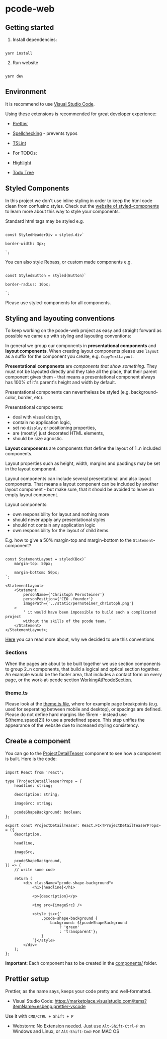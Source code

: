 # pcode-web

## Getting started

1. Install dependencies:

```

yarn install

```

2. Run website

```

yarn dev

```

## Environment

It is recommend to use [Visual Studio Code](https://code.visualstudio.com/).

Using these extensions is recommended for great developer experience:

-   [Prettier](https://marketplace.visualstudio.com/items?itemName=esbenp.prettier-vscode)

-   [Spellchecking](https://marketplace.visualstudio.com/items?itemName=streetsidesoftware.code-spell-checker) - prevents typos

-   [TSLint](https://marketplace.visualstudio.com/items?itemName=ms-vscode.vscode-typescript-tslint-plugin)

-   For TODOs:

-   [Highlight](https://marketplace.visualstudio.com/items?itemName=wayou.vscode-todo-highlight)

-   [Todo Tree](https://marketplace.visualstudio.com/items?itemName=Gruntfuggly.todo-tree)

## Styled Components

In this project we don't use inline styling in order to keep the html code clean from confusinc styles. Check out the [website of styled-components](https://styled-components.com/) to learn more about this way to style your components.

Standard html tags may be styled e.g.

```

const StyledHeaderDiv = styled.div`

border-width: 3px;

`;

```

You can also style Rebass, or custom made components e.g.

```

const StyledButton = styled(Button)`

border-radius: 10px;

`;

```

Please use styled-components for all components.

## Styling and layouting conventions

To keep working on the pcode-web project as easy and straight forward as possible we came up with styling and layouting conventions:

In general we group our components in **presentational components** and **layout components**. When creating layout components please use `layout` as a suffix for the component you create, e.g. `CopyTextLayout`.

**Presentational components** are _components that show something_. They must not be layouted directly and they take all the place, that their parent component gives them - that means a presentational component always has 100% of it's parent's height and width by default.

Presentational components can nevertheless be styled (e.g. background-color, border, etc).

Presentational components:

-   deal with visual design,
-   contain no application logic,
-   set no `display` or positioning properties,
-   are (mostly) just decorated HTML elements,
-   should be size agnostic.

**Layout components** are components that define the layout of 1..n included components.

Layout properties such as height, width, margins and paddings may be set in the layout component.

Layout components can include several presentational and also layout components. That means a layout component can be included by another layout component - but make sure, that it should be avoided to leave an empty layout component.

Layout components:

-   own responsibility for layout and nothing more
-   should never apply any presentational styles
-   should not contain any application logic
-   own responsibility for the layout of child items.

E.g. how to give a 50% margin-top and margin-bottom to the `Statement`-component?

```

const StatementLayout = styled(Box)`
    margin-top: 50px;

    margin-bottom: 50px;
`;

<StatementLayout>
    <Statement
        personName={'Christoph Pernsteiner'}
        personPosition={'CEO .founder'}
        imagePath={'../static/pernsteiner_christoph.png'}
    >
        ‘ it would have been impossible to build such a complicated project
        without the skills of the pcode team. ’
    </Statement>
</StatementLayout>;

```

[Here](https://www.madebymike.com.au/writing/css-architecture-for-modern-web-applications/) you can read more about, why we decided to use this conventions

### Sections

When the pages are about to be built together we use section components to group 2..n components, that build a logical and optical section together. An example would be the footer area, that includes a contact form on every page, or the work-at-pcode section [WorkingAtPcodeSection](pages/join-us/sections/WorkingAtPcode.section.tsx).

### theme.ts

Please look at the [theme.ts file](theme.ts), where for example page breakpoints (e.g. used for seperating between mobile and desktop), or spacings are defined. Please do not define hard margins like 15rem - instead use \${theme.space[2]} to use a predefined space. This step unifies the appearance of the website due to increased styling consistency.

## Create a component

You can go to the [ProjectDetailTeaser](components/ProjectDetailTeaser.tsx) component to see how a component is built. Here is the code:

```

import React from 'react';

type TProjectDetailTeaserProps = {
    headline: string;

    description: string;

    imageSrc: string;

    pcodeShapeBackground: boolean;
};

export const ProjectDetailTeaser: React.FC<TProjectDetailTeaserProps> = ({
    description,

    headline,

    imageSrc,

    pcodeShapeBackground,
}) => {
    // write some code

    return (
        <div className="pcode-shape-background">
            <h1>{headline}</h1>

            <p>{description}</p>

            <img src={imageSrc} />

            <style jsx>{`
                .pcode-shape-background {
                    background: ${pcodeShapeBackground
                        ? 'green'
                        : 'transparent'};
                }
            `}</style>
        </div>
    );
};
```

**Important**: Each component has to be created in the [components/](components/) folder.

## Prettier setup

Prettier, as the name says, keeps your code pretty and well-formatted.

-   Visual Studio Code: https://marketplace.visualstudio.com/items?itemName=esbenp.prettier-vscode

Use it with `CMD/CTRL + Shift + P`

-   Webstorm: No Extension needed. Just use `Alt-Shift-Ctrl-P` on Windows and Linux, or `Alt-Shift-Cmd-P`on MAC OS
